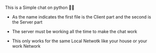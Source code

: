 This is a Simple chat on python 👨‍💻

- As the name indicates the first file is the Client part and the second is the Server part

- The server must be working all the time to make the chat work

- This only works for the same Local Netwotk like your house or your work Network
